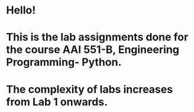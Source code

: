# Hello! 
# This is the lab assignments done for the course AAI 551-B, Engineering Programming- Python.
# The complexity of labs increases from Lab 1 onwards.

